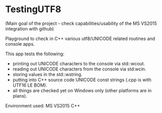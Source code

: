# TestingUTF8

(Main goal of the project - check capabilities/usability of the MS VS2015 integration with github)

Playground to check in C++ various utf8/UNICODE related routines and console apps.

This app tests the following:
* printing out UNICODE characters to the console via std::wcout.
* reading out UNICODE characters from the console via std:wcin.
* storing values in the std::wstring.
* putting into C++ source code UNICODE const strings (.cpp is with UTF16 LE BOM).
* all things are checked yet on Windows only (other platforms are in plans).


Environment used: MS VS2015 C++

